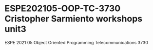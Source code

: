 # ESPE202105-OOP-TC-3730 Cristopher Sarmiento workshops unit3
ESPE 2021 05 Object Oriented Programming Telecommunications 3730
